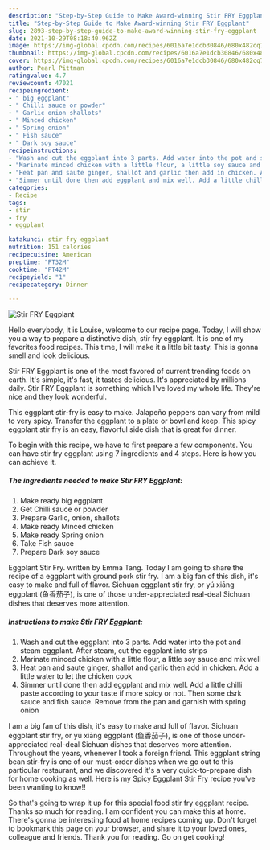 ```yaml
---
description: "Step-by-Step Guide to Make Award-winning Stir FRY Eggplant"
title: "Step-by-Step Guide to Make Award-winning Stir FRY Eggplant"
slug: 2893-step-by-step-guide-to-make-award-winning-stir-fry-eggplant
date: 2021-10-29T08:18:40.962Z
image: https://img-global.cpcdn.com/recipes/6016a7e1dcb30846/680x482cq70/stir-fry-eggplant-recipe-main-photo.jpg
thumbnail: https://img-global.cpcdn.com/recipes/6016a7e1dcb30846/680x482cq70/stir-fry-eggplant-recipe-main-photo.jpg
cover: https://img-global.cpcdn.com/recipes/6016a7e1dcb30846/680x482cq70/stir-fry-eggplant-recipe-main-photo.jpg
author: Pearl Pittman
ratingvalue: 4.7
reviewcount: 47021
recipeingredient:
- " big eggplant"
- " Chilli sauce or powder"
- " Garlic onion shallots"
- " Minced chicken"
- " Spring onion"
- " Fish sauce"
- " Dark soy sauce"
recipeinstructions:
- "Wash and cut the eggplant into 3 parts. Add water into the pot and steam eggplant. After steam, cut the eggplant into strips"
- "Marinate minced chicken with a little flour, a little soy sauce and mix well"
- "Heat pan and saute ginger, shallot and garlic then add in chicken. Add a little water to let the chicken cook"
- "Simmer until done then add eggplant and mix well. Add a little chilli paste according to your taste if more spicy or not. Then some dsrk sauce and fish sauce. Remove from the pan and garnish with spring onion"
categories:
- Recipe
tags:
- stir
- fry
- eggplant

katakunci: stir fry eggplant 
nutrition: 151 calories
recipecuisine: American
preptime: "PT32M"
cooktime: "PT42M"
recipeyield: "1"
recipecategory: Dinner

---
```



![Stir FRY Eggplant](https://img-global.cpcdn.com/recipes/6016a7e1dcb30846/680x482cq70/stir-fry-eggplant-recipe-main-photo.jpg)

Hello everybody, it is Louise, welcome to our recipe page. Today, I will show you a way to prepare a distinctive dish, stir fry eggplant. It is one of my favorites food recipes. This time, I will make it a little bit tasty. This is gonna smell and look delicious.

Stir FRY Eggplant is one of the most favored of current trending foods on earth. It's simple, it's fast, it tastes delicious. It's appreciated by millions daily. Stir FRY Eggplant is something which I've loved my whole life. They're nice and they look wonderful.

This eggplant stir-fry is easy to make. Jalapeño peppers can vary from mild to very spicy. Transfer the eggplant to a plate or bowl and keep. This spicy eggplant stir fry is an easy, flavorful side dish that is great for dinner.


To begin with this recipe, we have to first prepare a few components. You can have stir fry eggplant using 7 ingredients and 4 steps. Here is how you can achieve it.

<!--inarticleads1-->

##### The ingredients needed to make Stir FRY Eggplant:

1. Make ready  big eggplant
1. Get  Chilli sauce or powder
1. Prepare  Garlic, onion, shallots
1. Make ready  Minced chicken
1. Make ready  Spring onion
1. Take  Fish sauce
1. Prepare  Dark soy sauce


Eggplant Stir Fry. written by Emma Tang. Today I am going to share the recipe of a eggplant with ground pork stir fry. I am a big fan of this dish, it&#39;s easy to make and full of flavor. Sichuan eggplant stir fry, or yú xiāng eggplant (鱼香茄子), is one of those under-appreciated real-deal Sichuan dishes that deserves more attention. 

<!--inarticleads2-->

##### Instructions to make Stir FRY Eggplant:

1. Wash and cut the eggplant into 3 parts. Add water into the pot and steam eggplant. After steam, cut the eggplant into strips
1. Marinate minced chicken with a little flour, a little soy sauce and mix well
1. Heat pan and saute ginger, shallot and garlic then add in chicken. Add a little water to let the chicken cook
1. Simmer until done then add eggplant and mix well. Add a little chilli paste according to your taste if more spicy or not. Then some dsrk sauce and fish sauce. Remove from the pan and garnish with spring onion


I am a big fan of this dish, it&#39;s easy to make and full of flavor. Sichuan eggplant stir fry, or yú xiāng eggplant (鱼香茄子), is one of those under-appreciated real-deal Sichuan dishes that deserves more attention. Throughout the years, whenever I took a foreign friend. This eggplant string bean stir-fry is one of our must-order dishes when we go out to this particular restaurant, and we discovered it&#39;s a very quick-to-prepare dish for home cooking as well. Here is my Spicy Eggplant Stir Fry recipe you&#39;ve been wanting to know!! 

So that's going to wrap it up for this special food stir fry eggplant recipe. Thanks so much for reading. I am confident you can make this at home. There's gonna be interesting food at home recipes coming up. Don't forget to bookmark this page on your browser, and share it to your loved ones, colleague and friends. Thank you for reading. Go on get cooking!

